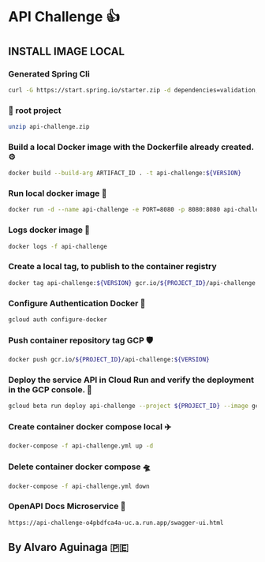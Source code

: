 # API Challenge :+1:

## INSTALL IMAGE LOCAL

### Generated Spring Cli

```bash
curl -G https://start.spring.io/starter.zip -d dependencies=validation,devtools,lombok,actuator,prometheus,webflux -d version=1.0.0 -d bootVersion=2.7.5.RELEASE -d javaVersion=17 -d language=java -d packaging=jar -d type=gradle-project -d groupId=com.pe.walavo -d packageName=com.pe.walavo -d artifactId=api-challenge -d name=api-challenge -d applicationName=API-CHALLENGE -o api-challenge.zip
```
### :file_folder: root project

```bash
unzip api-challenge.zip
```

### Build a local Docker image with the Dockerfile already created. :gear:

```bash
docker build --build-arg ARTIFACT_ID . -t api-challenge:${VERSION}
```

### Run local docker image :vertical_traffic_light:

```bash
docker run -d --name api-challenge -e PORT=8080 -p 8080:8080 api-challenge:${VERSION}
```

### Logs docker image :page_with_curl:

```bash
docker logs -f api-challenge
```

### Create a local tag, to publish to the container registry

```bash
docker tag api-challenge:${VERSION} gcr.io/${PROJECT_ID}/api-challenge:${VERSION}
```

### Configure Authentication Docker :dart:

```bash
gcloud auth configure-docker
```

### Push container repository tag GCP :shield:

```bash
docker push gcr.io/${PROJECT_ID}/api-challenge:${VERSION}
```

### Deploy the service API in Cloud Run and verify the deployment in the GCP console. :rocket:

```bash
gcloud beta run deploy api-challenge --project ${PROJECT_ID} --image gcr.io/${PROJECT_ID}/api-challenge:${VERSION} --set-env-vars APP_PORT=8080 --platform managed --allow-unauthenticated --cpu=2 --memory=512Mi --region=us-central1
```

### Create container docker compose local  :airplane:

```bash
docker-compose -f api-challenge.yml up -d
```

### Delete container docker compose :flying_saucer:

```bash
docker-compose -f api-challenge.yml down
```

### OpenAPI Docs Microservice :memo:

```bash
https://api-challenge-o4pbdfca4a-uc.a.run.app/swagger-ui.html
```

## By Alvaro Aguinaga :peru: